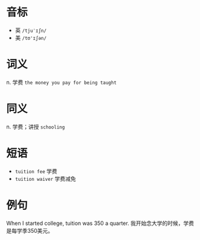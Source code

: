 # 音标

- 英 `/tjuˈɪʃn/`
- 美 `/tʊ'ɪʃən/`

# 词义

n. 学费
`the money you pay for being taught`

# 同义

n. 学费；讲授
`schooling`

# 短语

- `tuition fee` 学费
- `tuition waiver` 学费减免

# 例句

When I started college, tuition was 350 a quarter.
我开始念大学的时候，学费是每学季350美元。


